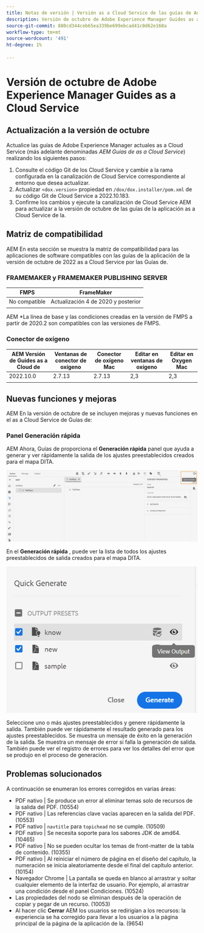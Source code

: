 ```yaml
---
title: Notas de versión | Versión as a Cloud Service de las guías de Adobe Experience Manager, octubre de 2022
description: Versión de octubre de Adobe Experience Manager Guides as a Cloud Service
source-git-commit: 880cd344ceb65ea339be699ebcad41c0d62e168a
workflow-type: tm+mt
source-wordcount: '491'
ht-degree: 1%

---
```


# Versión de octubre de Adobe Experience Manager Guides as a Cloud Service

## Actualización a la versión de octubre

Actualice las guías de Adobe Experience Manager actuales as a Cloud Service (más adelante denominadas *AEM Guías de as a Cloud Service*) realizando los siguientes pasos:
1. Consulte el código Git de los Cloud Service y cambie a la rama configurada en la canalización de Cloud Service correspondiente al entorno que desea actualizar.
1. Actualizar `<dox.version>` propiedad en `/dox/dox.installer/pom.xml` de su código Git de Cloud Service a 2022.10.183.
1. Confirme los cambios y ejecute la canalización de Cloud Service AEM para actualizar a la versión de octubre de las guías de la aplicación as a Cloud Service de la.

## Matriz de compatibilidad

AEM En esta sección se muestra la matriz de compatibilidad para las aplicaciones de software compatibles con las guías de la aplicación de la versión de octubre de 2022 as a Cloud Service por las Guías de.

### FRAMEMAKER y FRAMEMAKER PUBLISHING SERVER

| FMPS | FrameMaker |
| --- | --- |
| No compatible | Actualización 4 de 2020 y posterior |
| | |

AEM *La línea de base y las condiciones creadas en la versión de FMPS a partir de 2020.2 son compatibles con las versiones de FMPS.

### Conector de oxígeno

| AEM Versión de Guides as a Cloud de | Ventanas de conector de oxígeno | Conector de oxígeno Mac | Editar en ventanas de oxígeno | Editar en Oxygen Mac |
| --- | --- | --- | --- | --- |
| 2022.10.0 | 2.7.13 | 2.7.13 | 2,3 | 2,3 |
|  |  |  |  |


## Nuevas funciones y mejoras

AEM En la versión de octubre de se incluyen mejoras y nuevas funciones en el as a Cloud Service de Guías de:


### Panel Generación rápida

AEM Ahora, Guías de proporciona el **Generación rápida** panel que ayuda a generar y ver rápidamente la salida de los ajustes preestablecidos creados para el mapa DITA.

![Icono Generar rápidamente](assets/quick-generate-icon.png)

En el **Generación rápida** , puede ver la lista de todos los ajustes preestablecidos de salida creados para el mapa DITA.

![Panel Generación rápida](assets/quick-generate-panel.png)

Seleccione uno o más ajustes preestablecidos y genere rápidamente la salida. También puede ver rápidamente el resultado generado para los ajustes preestablecidos. Se muestra un mensaje de éxito en la generación de la salida. Se muestra un mensaje de error si falla la generación de salida. También puede ver el registro de errores para ver los detalles del error que se produjo en el proceso de generación.


## Problemas solucionados

A continuación se enumeran los errores corregidos en varias áreas:

* PDF nativo | Se produce un error al eliminar temas solo de recursos de la salida del PDF. (10554)
* PDF nativo | Las referencias clave vacías aparecen en la salida del PDF. (10553)
* PDF nativo | `navtitle` para `topichead` no se cumple. (10509)
* PDF nativo | Se necesita soporte para los sabores JDK de amd64. (10465)
* PDF nativo | No se pueden ocultar los temas de front-matter de la tabla de contenido. (10355)
* PDF nativo | Al reiniciar el número de página en el diseño del capítulo, la numeración se inicia aleatoriamente desde el final del capítulo anterior. (10154)
* Navegador Chrome | La pantalla se queda en blanco al arrastrar y soltar cualquier elemento de la interfaz de usuario. Por ejemplo, al arrastrar una condición desde el panel Condiciones. (10524)
* Las propiedades del nodo se eliminan después de la operación de copiar y pegar de un recurso. (10053)
* Al hacer clic  **Cerrar** AEM los usuarios se redirigían a los recursos: la experiencia se ha corregido para llevar a los usuarios a la página principal de la página de la aplicación de la. (9654)
